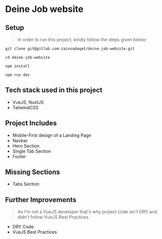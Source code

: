 # Deine Job website

## Setup

> In order to run this project, kindly follow the steps given below:

`git clone git@gitlab.com:zainsadaqat/deine-job-website.git`

`cd deine-job-website`

`npm install`

`npm run dev`

## Tech stack used in this project

- VueJS, NuxtJS
- TailwindCSS

## Project Includes

- Mobile-First design of a Landing Page
- Navbar
- Hero Section
- Single Tab Section
- Footer

## Missing Sections

- Tabs Section

## Further Improvements

> As I'm not a VueJS developer that's why project code isn't DRY and didn't follow VueJS Best Practices.

- DRY Code
- VueJS Best Practices



